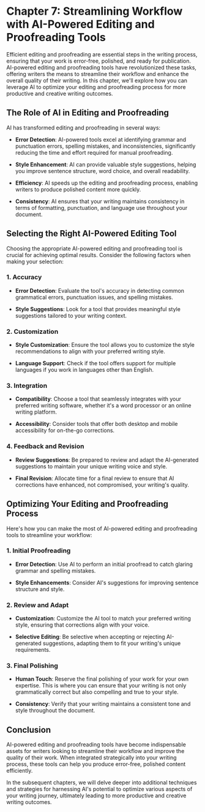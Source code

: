 Chapter 7: Streamlining Workflow with AI-Powered Editing and Proofreading Tools
===============================================================================

Efficient editing and proofreading are essential steps in the writing process, ensuring that your work is error-free, polished, and ready for publication. AI-powered editing and proofreading tools have revolutionized these tasks, offering writers the means to streamline their workflow and enhance the overall quality of their writing. In this chapter, we'll explore how you can leverage AI to optimize your editing and proofreading process for more productive and creative writing outcomes.

The Role of AI in Editing and Proofreading
------------------------------------------

AI has transformed editing and proofreading in several ways:

* **Error Detection**: AI-powered tools excel at identifying grammar and punctuation errors, spelling mistakes, and inconsistencies, significantly reducing the time and effort required for manual proofreading.

* **Style Enhancement**: AI can provide valuable style suggestions, helping you improve sentence structure, word choice, and overall readability.

* **Efficiency**: AI speeds up the editing and proofreading process, enabling writers to produce polished content more quickly.

* **Consistency**: AI ensures that your writing maintains consistency in terms of formatting, punctuation, and language use throughout your document.

Selecting the Right AI-Powered Editing Tool
-------------------------------------------

Choosing the appropriate AI-powered editing and proofreading tool is crucial for achieving optimal results. Consider the following factors when making your selection:

### 1. **Accuracy**

* **Error Detection**: Evaluate the tool's accuracy in detecting common grammatical errors, punctuation issues, and spelling mistakes.

* **Style Suggestions**: Look for a tool that provides meaningful style suggestions tailored to your writing context.

### 2. **Customization**

* **Style Customization**: Ensure the tool allows you to customize the style recommendations to align with your preferred writing style.

* **Language Support**: Check if the tool offers support for multiple languages if you work in languages other than English.

### 3. **Integration**

* **Compatibility**: Choose a tool that seamlessly integrates with your preferred writing software, whether it's a word processor or an online writing platform.

* **Accessibility**: Consider tools that offer both desktop and mobile accessibility for on-the-go corrections.

### 4. **Feedback and Revision**

* **Review Suggestions**: Be prepared to review and adapt the AI-generated suggestions to maintain your unique writing voice and style.

* **Final Revision**: Allocate time for a final review to ensure that AI corrections have enhanced, not compromised, your writing's quality.

Optimizing Your Editing and Proofreading Process
------------------------------------------------

Here's how you can make the most of AI-powered editing and proofreading tools to streamline your workflow:

### 1. **Initial Proofreading**

* **Error Detection**: Use AI to perform an initial proofread to catch glaring grammar and spelling mistakes.

* **Style Enhancements**: Consider AI's suggestions for improving sentence structure and style.

### 2. **Review and Adapt**

* **Customization**: Customize the AI tool to match your preferred writing style, ensuring that corrections align with your voice.

* **Selective Editing**: Be selective when accepting or rejecting AI-generated suggestions, adapting them to fit your writing's unique requirements.

### 3. **Final Polishing**

* **Human Touch**: Reserve the final polishing of your work for your own expertise. This is where you can ensure that your writing is not only grammatically correct but also compelling and true to your style.

* **Consistency**: Verify that your writing maintains a consistent tone and style throughout the document.

Conclusion
----------

AI-powered editing and proofreading tools have become indispensable assets for writers looking to streamline their workflow and improve the quality of their work. When integrated strategically into your writing process, these tools can help you produce error-free, polished content efficiently.

In the subsequent chapters, we will delve deeper into additional techniques and strategies for harnessing AI's potential to optimize various aspects of your writing journey, ultimately leading to more productive and creative writing outcomes.
